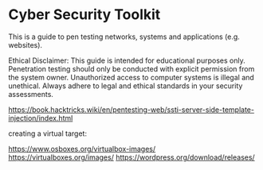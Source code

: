# Cyber Security Toolkit

This is a guide to pen testing networks, systems and applications (e.g. websites). 

Ethical Disclaimer: This guide is intended for educational purposes only. Penetration testing should only be conducted with explicit permission from the system owner. Unauthorized access to computer systems is illegal and unethical. Always adhere to legal and ethical standards in your security assessments.

https://book.hacktricks.wiki/en/pentesting-web/ssti-server-side-template-injection/index.html



creating a virtual target:

https://www.osboxes.org/virtualbox-images/
https://virtualboxes.org/images/
https://wordpress.org/download/releases/
